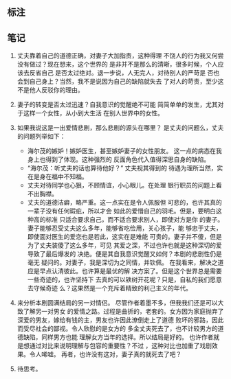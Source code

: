 

## 标注

## 笔记
1. 丈夫靠着自己的道德正确，对妻子大加指责，这种得理
不饶人的行为我又何尝没有做过？现在想来，这个世界的
是非并不是那么的清晰，很多时候，个人应该去反省自己
是否太过绝对。退一步说，人无完人，对待别人的严苛是
否也会到自己身上？当然，我不是说因为自己的缺陷就失去
了对人的苛责，至少这不是他人反驳你的理由。

2. 妻子的转变是否太过迅速？自我意识的觉醒绝不可能
简简单单的发生，尤其对于这样一个女性，从小到大生活
在别人世界中的女性。

3. 如果我说这是一出爱情悲剧，那么悲剧的源头在哪里？
是丈夫的问题么，丈夫的问题列举如下：
   - 海尔茂的嫉妒！嫉妒医生，甚至嫉妒妻子的女性朋友。
     这一点的病态在我身上也得到了体现。这种强烈的
     反面角色代入值得深思自身的缺陷。
   - “海尔茂：听丈夫的话也算待他好？” 丈夫视其得到的
     待遇为理所当然，实在是身在福中不知福。
   - 丈夫对待同学也心狠，不顾情谊，小心眼儿。在处理
     银行职员的问题上看不出胸襟。
   - 丈夫的道德洁癖，略严重。这一点实在是令人佩服但
     可悲的，也许其真的一辈子没有任何瑕疵，所以才会
     如此的爱惜自己的羽毛。但是，要明白这种高的标准
     只适合要求自己，而不适合要求别人，即使对方是你
     的妻子。
妻子能够忍受丈夫这么多年，能够省吃俭用，关心孩子，能
够忠于丈夫，即使面对医生的爱恋也是若此，这实在是难能
可贵的。妻子并不傻，但是为了丈夫装傻了这么多年，可见
其爱之深，不过也许也就是这种深切的爱导致了最后爆发的
决绝。便是其自我意识觉醒又如何？本剧的悲剧性仍是毫无
疑问的。对妻子，我是深切为之同情，并钦佩。
在我看来，解决之道应是早点认清彼此。也许算是最优的解
决方案了。但是这个世界总是需要一些奇迹的，也许坚持下
去真的可以铁树开花呢？只是，自私的我们愿意去守候奇迹
么？这果然是一个充斥着精致的利己主义的年代。

4. 来分析本剧圆满结局的另一对情侣。
尽管作者着墨不多，但我我们还是可以大致了解另一对男女
的爱情之路。过程是曲折的，老套的。女方因为家庭抛弃了
深爱的男友，嫁给有钱的主，男友也许因此潦倒走上了道德
败坏的邪路，因此而受尽社会的鄙视。令人欣慰的是女方的
多金丈夫死去了，也不计较男方的道德缺陷，同样男方也能
理解女方当年的选择。所以结局是好的。
也许作者就是想通过对比来说明理解与包容的重要性？不过
，这种对比也加重了戏剧效果。令人唏嘘。
再者，也许没有这对，妻子真的就死去了吧？

5. 待思考。


